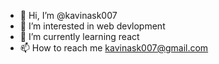 - 👋 Hi, I’m @kavinask007
- 👀 I’m interested in web devlopment
- 🌱 I’m currently learning react
- 📫 How to reach me kavinask007@gmail.com
<!---
kavinask007/kavinask007 is a ✨ special ✨ repository because its `README.md` (this file) appears on your GitHub profile.
You can click the Preview link to take a look at your changes.
--->
